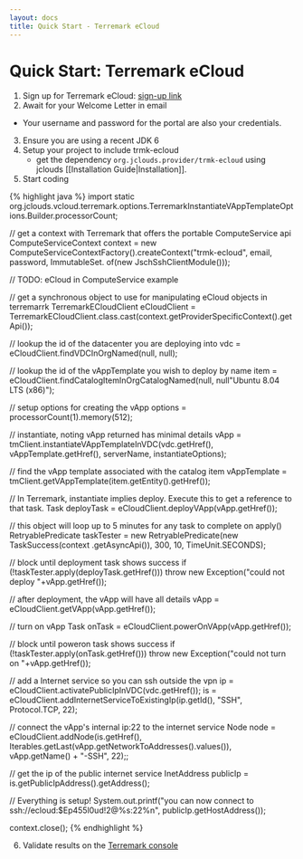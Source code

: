 ```yaml
---
layout: docs
title: Quick Start - Terremark eCloud
---
```


# Quick Start:  Terremark eCloud

1. Sign up for Terremark eCloud: [sign-up link](http://www.terremark.com/services/cloudcomputing/theenterprisecloud.aspx)
2. Await for your Welcome Letter in email
  * Your username and password for the portal are also your credentials.
3. Ensure you are using a recent JDK 6
4. Setup your project to include trmk-ecloud
	* get the dependency `org.jclouds.provider/trmk-ecloud` using jclouds [[Installation Guide|Installation]].
5. Start coding

{% highlight java %}
import static org.jclouds.vcloud.terremark.options.TerremarkInstantiateVAppTemplateOptions.Builder.processorCount;

// get a context with Terremark that offers the portable ComputeService api
 ComputeServiceContext context = new ComputeServiceContextFactory().createContext("trmk-ecloud", email, password,
                                                         ImmutableSet.<Module> of(new JschSshClientModule()));

// TODO: eCloud in ComputeService example


// get a synchronous object to use for manipulating eCloud objects in terremarrk
TerremarkECloudClient eCloudClient = TerremarkECloudClient.class.cast(context.getProviderSpecificContext().getApi());

 // lookup the id of the datacenter you are deploying into
 vdc = eCloudClient.findVDCInOrgNamed(null, null);

 // lookup the id of the vAppTemplate you wish to deploy by name
 item = eCloudClient.findCatalogItemInOrgCatalogNamed(null, null"Ubuntu 8.04 LTS (x86)");

 // setup options for creating the vApp
 options = processorCount(1).memory(512);

 // instantiate, noting vApp returned has minimal details
 vApp = tmClient.instantiateVAppTemplateInVDC(vdc.getHref(), vAppTemplate.getHref(), serverName, instantiateOptions);

 // find the vApp template associated with the catalog item
 vAppTemplate = tmClient.getVAppTemplate(item.getEntity().getHref());

 // In Terremark, instantiate implies deploy. Execute this to get a reference to that task.
 Task deployTask = eCloudClient.deployVApp(vApp.getHref());
 
 // this object will loop up to 5 minutes for any task to complete on apply()
 RetryablePredicate<String> taskTester = new RetryablePredicate<String>(new TaskSuccess(context
          .getAsyncApi()), 300, 10, TimeUnit.SECONDS);

// block until deployment task shows success
if (!taskTester.apply(deployTask.getHref())) 
     throw new Exception("could not deploy "+vApp.getHref());

// after deployment, the vApp will have all details
vApp = eCloudClient.getVApp(vApp.getHref());

// turn on vApp
Task onTask = eCloudClient.powerOnVApp(vApp.getHref());

// block until poweron task shows success
if (!taskTester.apply(onTask.getHref())) 
     throw new Exception("could not turn on "+vApp.getHref());

 // add a Internet service so you can ssh outside the vpn
 ip =  eCloudClient.activatePublicIpInVDC(vdc.getHref());
 is =  eCloudClient.addInternetServiceToExistingIp(ip.getId(), "SSH", Protocol.TCP, 22);

 // connect the vApp's internal ip:22 to the internet service
 Node  node = eCloudClient.addNode(is.getHref(), Iterables.getLast(vApp.getNetworkToAddresses().values()),
          vApp.getName() + "-SSH", 22);;

 // get the ip of the public internet service
 InetAddress publicIp = is.getPublicIpAddress().getAddress();

 // Everything is setup!
 System.out.printf("you can now connect to ssh://ecloud:$Ep455l0ud!2@%s:22%n", publicIp.getHostAddress());

 context.close();
{% endhighlight %}

6. Validate results on the [Terremark console](https://icenter.digitalops.net/Default.aspx)

